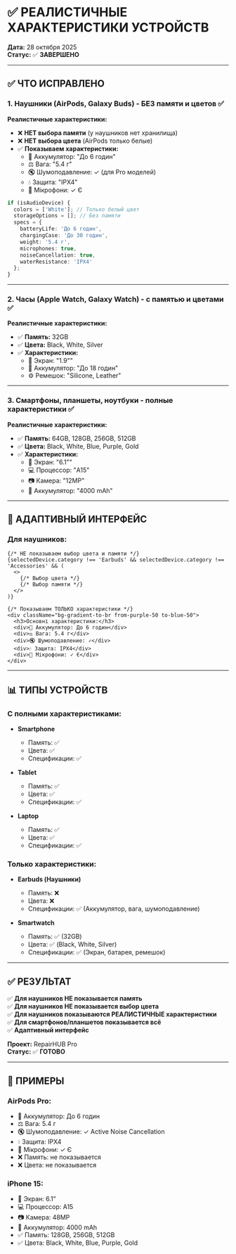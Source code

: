 # ✅ РЕАЛИСТИЧНЫЕ ХАРАКТЕРИСТИКИ УСТРОЙСТВ

**Дата:** 28 октября 2025  
**Статус:** ✅ **ЗАВЕРШЕНО**

---

## ✅ ЧТО ИСПРАВЛЕНО

### 1. **Наушники (AirPods, Galaxy Buds) - БЕЗ памяти и цветов** ✅

**Реалистичные характеристики:**
- ❌ **НЕТ выбора памяти** (у наушников нет хранилища)
- ❌ **НЕТ выбора цвета** (AirPods только белые)
- ✅ **Показываем характеристики:**
  - 🔋 Аккумулятор: "До 6 годин"
  - ⚖️ Вага: "5.4 г"
  - 🔇 Шумоподавление: ✓ (для Pro моделей)
  - 💧 Защита: "IPX4"
  - 🎤 Мікрофони: ✓ Є

```typescript
if (isAudioDevice) {
  colors = ['White']; // Только белый цвет
  storageOptions = []; // Без памяти
  specs = {
    batteryLife: 'До 6 годин',
    chargingCase: 'До 30 годин',
    weight: '5.4 г',
    microphones: true,
    noiseCancellation: true,
    waterResistance: 'IPX4'
  };
}
```

---

### 2. **Часы (Apple Watch, Galaxy Watch) - с памятью и цветами** ✅

**Реалистичные характеристики:**
- ✅ **Память:** 32GB
- ✅ **Цвета:** Black, White, Silver
- ✅ **Характеристики:**
  - 📱 Экран: "1.9""
  - 🔋 Аккумулятор: "До 18 годин"
  - ⚙️ Ремешок: "Silicone, Leather"

---

### 3. **Смартфоны, планшеты, ноутбуки - полные характеристики** ✅

**Реалистичные характеристики:**
- ✅ **Память:** 64GB, 128GB, 256GB, 512GB
- ✅ **Цвета:** Black, White, Blue, Purple, Gold
- ✅ **Характеристики:**
  - 📱 Экран: "6.1""
  - 💻 Процессор: "A15"
  - 📷 Камера: "12MP"
  - 🔋 Аккумулятор: "4000 mAh"

---

## 🎯 АДАПТИВНЫЙ ИНТЕРФЕЙС

### Для наушников:
```tsx
{/* НЕ показываем выбор цвета и памяти */}
{selectedDevice.category !== 'Earbuds' && selectedDevice.category !== 'Accessories' && (
  <>
    {/* Выбор цвета */}
    {/* Выбор памяти */}
  </>
)}

{/* Показываем ТОЛЬКО характеристики */}
<div className="bg-gradient-to-br from-purple-50 to-blue-50">
  <h3>Основні характеристики:</h3>
  <div>🔋 Аккумулятор: До 6 годин</div>
  <div>⚖️ Вага: 5.4 г</div>
  <div>🔇 Шумоподавление: ✓</div>
  <div>💧 Защита: IPX4</div>
  <div>🎤 Мікрофони: ✓ Є</div>
</div>
```

---

## 📊 ТИПЫ УСТРОЙСТВ

### С полными характеристиками:
- **Smartphone**
  - Память: ✅
  - Цвета: ✅
  - Спецификации: ✅

- **Tablet**
  - Память: ✅
  - Цвета: ✅
  - Спецификации: ✅

- **Laptop**
  - Память: ✅
  - Цвета: ✅
  - Спецификации: ✅

### Только характеристики:
- **Earbuds (Наушники)**
  - Память: ❌
  - Цвета: ❌
  - Спецификации: ✅ (Аккумулятор, вага, шумоподавление)

- **Smartwatch**
  - Память: ✅ (32GB)
  - Цвета: ✅ (Black, White, Silver)
  - Спецификации: ✅ (Экран, батарея, ремешок)

---

## ✅ РЕЗУЛЬТАТ

✅ **Для наушников НЕ показывается память**  
✅ **Для наушников НЕ показывается выбор цвета**  
✅ **Для наушников показываются РЕАЛИСТИЧНЫЕ характеристики**  
✅ **Для смартфонов/планшетов показывается всё**  
✅ **Адаптивный интерфейс**  

**Проект:** RepairHUB Pro  
**Статус:** ✅ **ГОТОВО**

---

## 🎨 ПРИМЕРЫ

### AirPods Pro:
- 🔋 Аккумулятор: До 6 годин
- ⚖️ Вага: 5.4 г
- 🔇 Шумоподавление: ✓ Active Noise Cancellation
- 💧 Защита: IPX4
- 🎤 Мікрофони: ✓ Є
- ❌ Память: не показывается
- ❌ Цвета: не показывается

### iPhone 15:
- 📱 Экран: 6.1"
- 💻 Процессор: A15
- 📷 Камера: 48MP
- 🔋 Аккумулятор: 4000 mAh
- ✅ Память: 128GB, 256GB, 512GB
- ✅ Цвета: Black, White, Blue, Purple, Gold

